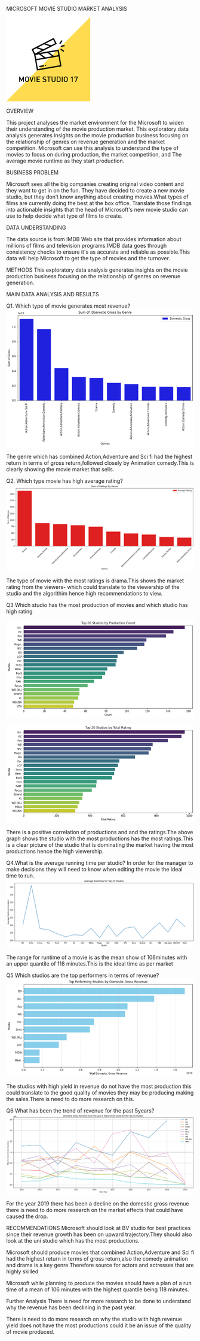 ﻿MICROSOFT MOVIE STUDIO MARKET ANALYSIS

![Alt text](images/moviepic.png)

OVERVIEW

This project analyses the market environment for the Microsoft to widen their understanding of the movie production market. This exploratory data analysis generates insights on the movie production business focusing on the relationship of genres on revenue generation and the market competition. Microsoft can use this analysis to understand the type of movies to focus on during production, the market competition, and The average movie runtime as they start production.

BUSINESS PROBLEM

Microsoft sees all the big companies creating original video content and they want to get in on the fun. They have decided to create a new movie studio, but they don’t know anything about creating movies.What types of films are currently doing the best at the box office. Translate those findings into actionable insights that the head of Microsoft's new movie studio can use to help decide what type of films to create.

DATA UNDERSTANDING

The data source is from IMDB Web site that provides information about millions of films and television programs.IMDB data goes through consistency checks to ensure it's as accurate and reliable as possible.This data will help Microsoft to get the type of movies and the turnover.

METHODS
This exploratory data analysis generates insights on the movie production business focusing on the relationship of genres on revenue generation.

MAIN DATA ANALYSIS AND RESULTS

Q1. Which type of movie generates most revenue?
![Alt text](image.png)



The genre which has combined Action,Adventure and Sci fi had the highest return in terms of gross return,followed closely by Animation comedy.This is clearly showing the movie market that sells.

Q2. Which type movie has high average rating?
![Alt text](images/image-1.png)



The type of movie with the most ratings is drama.This shows the market rating from the viewers- which could translate to the viewership of the studio and the algorithim hence high recommendations to view.

Q3 Which studio has the most production of movies and which studio has high rating
      
![Alt text](images/image-2.png)
	
![Alt text](images/image-3.png)

There is a positive correlation of productions and and the ratings.The above graph shows the studio with the most productions has the most ratings.This is a clear picture of the studio that is dominating the market having the most productions hence the high viewership.

Q4.What is the average running time per studio?
In order for the manager to make decisions they will need to know when editing the movie the ideal time to run.
	![Alt text](images/image-4.png)



The range for runtime of a movie is as the mean show of 106minutes with an upper quantile of 118 minutes.This is the ideal time as per market

Q5 Which studios are the top performers in terms of revenue?
![Alt text](images/image-5.png)



The studios with high yield in revenue do not have the most production this could translate to the good quality of movies they may be producing making the sales.There is need to do more research on this.

Q6 What has been the trend of revenue for the past 5years?
![Alt text](images/image-6.png)


For the year 2019 there has been a decline on the domestic gross revenue there is need to do more research on the market effects that could have caused the drop.

RECOMMENDATIONS
Microsoft should look at BV studio for best practices since their revenue growth has been on upward trajectory.They should also look at the uni studio which has the most productions.

Microsoft should produce movies that combined Action,Adventure and Sci fi had the highest return in terms of gross return,also the comedy animation and drama is a key genre.Therefore source for actors and actresses that are highly skilled

Microsoft while planning to produce the movies should have a plan of a run time of a mean of 106 minutes with the highest quantile being 118 minutes.

Further Analysis
There is need for more research to be done to understand why the revenue has been declining in the past year.

There is need to do more research on why the studio with high revenue yield does not have the most productions could it be an issue of the quality of movie produced.
